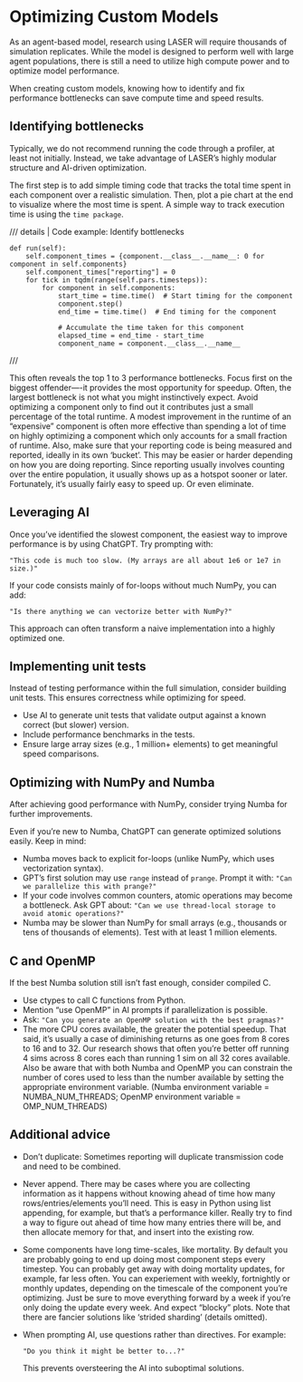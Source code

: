 # Optimizing Custom Models

As an agent-based model, research using LASER will require thousands of simulation replicates. While the model is designed to perform well with large agent populations, there is still a need to utilize high compute power and to optimize model performance.

When creating custom models, knowing how to identify and fix performance bottlenecks can save compute time and speed results.

## Identifying bottlenecks

Typically, we do not recommend running the code through a profiler, at least not initially. Instead, we take advantage of LASER’s highly modular structure and AI-driven optimization.

The first step is to add simple timing code that tracks the total time spent in each component over a realistic simulation. Then, plot a pie chart at the end to visualize where the most time is spent. A simple way to track execution time is using the `time package`.

/// details | Code example: Identify bottlenecks

```
def run(self):
    self.component_times = {component.__class__.__name__: 0 for component in self.components}
    self.component_times["reporting"] = 0
    for tick in tqdm(range(self.pars.timesteps)):
        for component in self.components:
            start_time = time.time()  # Start timing for the component
            component.step()
            end_time = time.time()  # End timing for the component

            # Accumulate the time taken for this component
            elapsed_time = end_time - start_time
            component_name = component.__class__.__name__
```
///

This often reveals the top 1 to 3 performance bottlenecks. Focus first on the biggest offender—-it provides the most opportunity for speedup. Often, the largest bottleneck is not what you might instinctively expect. Avoid optimizing a component only to find out it contributes just a small percentage of the total runtime. A modest improvement in the runtime of an “expensive” component is often more effective than spending a lot of time on highly optimizing a component which only accounts for a small fraction of runtime. Also, make sure that your reporting code is being measured and reported, ideally in its own ‘bucket’. This may be easier or harder depending on how you are doing reporting. Since reporting usually involves counting over the entire population, it usually shows up as a hotspot sooner or later. Fortunately, it’s usually fairly easy to speed up. Or even eliminate.


## Leveraging AI

Once you’ve identified the slowest component, the easiest way to improve performance is by using ChatGPT. Try prompting with:

`"This code is much too slow. (My arrays are all about 1e6 or 1e7 in size.)"`

If your code consists mainly of for-loops without much NumPy, you can add:

`"Is there anything we can vectorize better with NumPy?"`

This approach can often transform a naive implementation into a highly optimized one.



## Implementing unit tests

Instead of testing performance within the full simulation, consider building unit tests. This ensures correctness while optimizing for speed.

- Use AI to generate unit tests that validate output against a known correct (but slower) version.
- Include performance benchmarks in the tests.
- Ensure large array sizes (e.g., 1 million+ elements) to get meaningful speed comparisons.

<!-- would be nice if we have unit tests already built? Things that are more concrete to share? -->


## Optimizing with NumPy and Numba

After achieving good performance with NumPy, consider trying Numba for further improvements.

Even if you’re new to Numba, ChatGPT can generate optimized solutions easily. Keep in mind:

- Numba moves back to explicit for-loops (unlike NumPy, which uses vectorization syntax).
- GPT’s first solution may use `range` instead of `prange`. Prompt it with:
    `"Can we parallelize this with prange?"`
- If your code involves common counters, atomic operations may become a bottleneck. Ask GPT about:
    `"Can we use thread-local storage to avoid atomic operations?"`
- Numba may be slower than NumPy for small arrays (e.g., thousands or tens of thousands of elements). Test with at least 1 million elements.


## C and OpenMP

If the best Numba solution still isn’t fast enough, consider compiled C.

- Use ctypes to call C functions from Python.
- Mention “use OpenMP” in AI prompts if parallelization is possible.
- Ask: `"Can you generate an OpenMP solution with the best pragmas?"`
- The more CPU cores available, the greater the potential speedup. That said, it’s usually a case of diminishing returns as one goes from 8 cores to 16 and to 32. Our research shows that often you’re better off running 4 sims across 8 cores each than running 1 sim on all 32 cores available. Also be aware that with both Numba and OpenMP you can constrain the number of cores used to less than the number available by setting the appropriate environment variable. (Numba environment variable = NUMBA_NUM_THREADS; OpenMP environment variable = OMP_NUM_THREADS)

## Additional advice

- Don’t duplicate: Sometimes reporting will duplicate transmission code and need to be combined.

- Never append. There may be cases where you are collecting information as it happens without knowing ahead of time how many rows/entries/elements you’ll need. This is easy in Python using list appending, for example, but that’s a performance killer. Really try to find a way to figure out ahead of time how many entries there will be, and then allocate memory for that, and insert into the existing row.

- Some components have long time-scales, like mortality. By default you are probably going to end up doing most component steps every timestep. You can probably get away with doing mortality updates, for example, far less often. You can experiement with weekly, fortnightly or monthly updates, depending on the timescale of the component you’re optimizing. Just be sure to move everything forward by a week if you’re only doing the update every week. And expect “blocky” plots. Note that there are fancier solutions like ‘strided sharding’ (details omitted).

- When prompting AI, use questions rather than directives. For example:

    `"Do you think it might be better to...?"`

    This prevents oversteering the AI into suboptimal solutions.